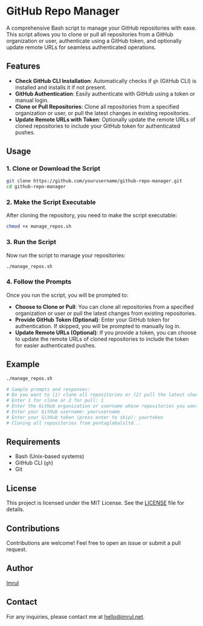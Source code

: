 
# GitHub Repo Manager

A comprehensive Bash script to manage your GitHub repositories with ease. This script allows you to clone or pull all repositories from a GitHub organization or user, authenticate using a GitHub token, and optionally update remote URLs for seamless authenticated operations.

## Features

- **Check GitHub CLI Installation**: Automatically checks if `gh` (GitHub CLI) is installed and installs it if not present.
- **GitHub Authentication**: Easily authenticate with GitHub using a token or manual login.
- **Clone or Pull Repositories**: Clone all repositories from a specified organization or user, or pull the latest changes in existing repositories.
- **Update Remote URLs with Token**: Optionally update the remote URLs of cloned repositories to include your GitHub token for authenticated pushes.

## Usage

### 1. Clone or Download the Script

```bash
git clone https://github.com/yourusername/github-repo-manager.git
cd github-repo-manager
```

### 2. Make the Script Executable

After cloning the repository, you need to make the script executable:

```bash
chmod +x manage_repos.sh
```

### 3. Run the Script

Now run the script to manage your repositories:

```bash
./manage_repos.sh
```

### 4. Follow the Prompts

Once you run the script, you will be prompted to:

- **Choose to Clone or Pull**: You can clone all repositories from a specified organization or user or pull the latest changes from existing repositories.
- **Provide GitHub Token (Optional)**: Enter your GitHub token for authentication. If skipped, you will be prompted to manually log in.
- **Update Remote URLs (Optional)**: If you provide a token, you can choose to update the remote URLs of cloned repositories to include the token for easier authenticated pushes.

## Example

```bash
./manage_repos.sh

# Sample prompts and responses:
# Do you want to (1) clone all repositories or (2) pull the latest changes in all repositories?
# Enter 1 for clone or 2 for pull: 1
# Enter the GitHub organization or username whose repositories you want to clone or pull: pentaglobalsltd
# Enter your GitHub username: yourusername
# Enter your GitHub token (press enter to skip): yourtoken
# Cloning all repositories from pentaglobalsltd...
```

## Requirements

- Bash (Unix-based systems)
- GitHub CLI (`gh`)
- Git

## License

This project is licensed under the MIT License. See the [LICENSE](LICENSE) file for details.

## Contributions

Contributions are welcome! Feel free to open an issue or submit a pull request.

## Author

[Imrul](https://github.com/yourusername)

## Contact

For any inquiries, please contact me at [hello@imrul.net](mailto:hello@imrul.net).
